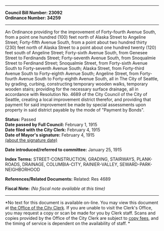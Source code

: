* * * * *  
  
**Council Bill Number: [](#h0)[](#h2)23092**   
**Ordinance Number: 34259**  
  
* * * * *  
  
An Ordinance providing for the improvement of Forty-fourth Avenue South, from a point one hundred (100) feet north of Alaska Street to Angeline Street; Forty-fifth Avenue South, from a point about two hundred thirty (230) feet north of Alaska Street to a point about one hundred twenty (120) feet south of Angeline Street; Forty-sixth Avenue South, from Genesee Street to Ferdinands Street; Forty-seventh Avenue South, from Snoqualmie Street to Ferdinand Street; Snoqualmie Street, from Forty-sixth Avenue South to Forty-seventh Avenue South; Alaska Street, from Forty-third Avenue South to Forty-eighth Avenue South; Angeline Street, from Forty-fourth Avenue South to Forty-eighth Avenue South, all in The City of Seattle, by grading, curbing, constructing temporary wooden walks, temporary wooden stairs; providing for the necessary surface drainage, all in accordance with Resolution No. 4689 of the City Council of the City of Seattle, creating a local improvement district therefor, and providing that payment for said improvement be made by special assessments upon property in said district payable by the mode of "Payment by Bonds".  
  
**Status:** Passed   
**Date passed by Full Council:** February 1, 1915   
**Date filed with the City Clerk:** February 4, 1915   
**Date of Mayor's signature:** February 4, 1915   
[(about the signature date)](/~public/approvaldate.htm)   
  
  
**Date introduced/referred to committee:** January 25, 1915   
  
**Index Terms:** STREET-CONSTRUCTION, GRADING, STAIRWAYS, PLANK-ROADS, DRAINAGE, COLUMBIA-CITY, RAINIER-VALLEY, SEWARD-PARK-NEIGHBORHOOD  
  
**References/Related Documents:** Related: Res 4689  
  
**Fiscal Note:** *(No fiscal note available at this time)*  
  
* * * * *  
  
*No text for this document is available on-line. You may view this document at [the Office of the City Clerk](http://www.seattle.gov/leg/clerk/contactUs.htm). If you are unable to visit the Clerk's Office, you may request a copy or scan be made for you by Clerk staff. Scans and copies provided by the Office of the City Clerk are subject to [copy fees](http://clerk.seattle.gov/~public/clerkfees.htm), and the timing of service is dependent on the availability of staff. *  
  
  
